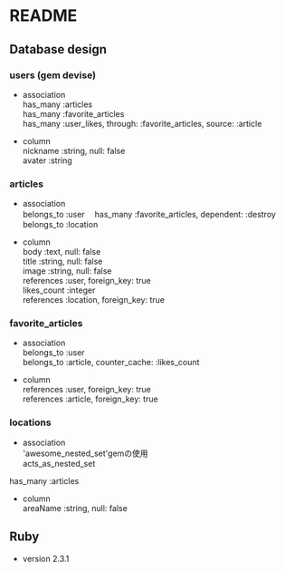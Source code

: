 # README

## Database design

### users (gem devise)
* association  
has_many :articles  
has_many :favorite_articles  
has_many :user_likes, through: :favorite_articles, source: :article

* column  
nickname :string, null: false  
avater :string


### articles
* association  
belongs_to :user　
has_many :favorite_articles, dependent: :destroy  
belongs_to :location

* column  
body :text, null: false  
title :string, null: false  
image :string, null: false  
references :user, foreign_key: true  
likes_count :integer  
references :location, foreign_key: true


### favorite_articles
* association  
belongs_to :user  
belongs_to :article, counter_cache: :likes_count

* column  
references :user, foreign_key: true  
references :article, foreign_key: true


### locations
* association  
'awesome_nested_set'gemの使用  
acts_as_nested_set  

has_many :articles

* column  
areaName :string, null: false  


## Ruby
* version 2.3.1
